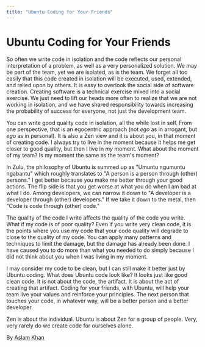 ```yaml
---
title: "Ubuntu Coding for Your Friends"
---
```


# Ubuntu Coding for Your Friends

So often we write code in isolation and the code reflects our personal interpretation of a problem, as well as a very personalized solution. We may be part of the team, yet we are isolated, as is the team. We forget all too easily that this code created in isolation will be executed, used, extended, and relied upon by others. It is easy to overlook the social side of software creation. Creating software is a technical exercise mixed into a social exercise. We just need to lift our heads more often to realize that we are not working in isolation, and we have shared responsibility towards increasing the probability of success for everyone, not just the development team.

You can write good quality code in isolation, all the while lost in self. From one perspective, that is an egocentric approach (not *ego* as in arrogant, but *ego* as in personal). It is also a Zen view and it is about you, in that moment of creating code. I always try to live in the moment because it helps me get closer to good quality, but then I live in *my* moment. What about the moment of my team? Is my moment the same as the team's moment?

In Zulu, the philosophy of Ubuntu is summed up as "Umuntu ngumuntu ngabantu" which roughly translates to "A person is a person through (other) persons." I get better because you make me better through your good actions. The flip side is that you get worse at what you do when I am bad at what I do. Among developers, we can narrow it down to "A developer is a developer through (other) developers." If we take it down to the metal, then "Code is code through (other) code."

The quality of the code I write affects the quality of the code you write. What if my code is of poor quality? Even if you write very clean code, it is the points where you use my code that your code quality will degrade to close to the quality of my code. You can apply many patterns and techniques to limit the damage, but the damage has already been done. I have caused you to do more than what you needed to do simply because I did not think about you when I was living in my moment.

I may consider my code to be clean, but I can still make it better just by Ubuntu coding. What does Ubuntu code look like? It looks just like good clean code. It is not about the code, the artifact. It is about the act of creating that artifact. Coding for your friends, with Ubuntu, will help your team live your values and reinforce your principles. The next person that touches your code, in whatever way, will be a better person and a better developer.

Zen is about the individual. Ubuntu is about Zen for a group of people. Very, very rarely do we create code for ourselves alone.

By [Aslam Khan](http://programmer.97things.oreilly.com/wiki/index.php/Aslam_Khan)
